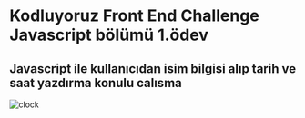 # Kodluyoruz Front End Challenge Javascript bölümü 1.ödev
## Javascript ile kullanıcıdan isim bilgisi alıp tarih ve saat yazdırma konulu calısma 
![clock](clock.png)